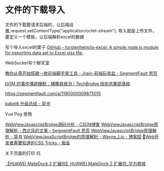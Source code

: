 # 文件的下载导入
文件的下载要请求后端的，让后端设置,request.setContentType("application/octet-stream");
导入就是上传文件，要定义一个模板，让后端解析excel的数据

写个导入excel的栗子
[GitHub - furstenheim/js-excel: A simple node.js module for exporting data set to Excel xlsx file.](https://github.com/furstenheim/js-excel)

WebSocket写个聊天室

[教你从零开始搭建一款前端脚手架工具 - Jrain-前端玩具盆 - SegmentFault 思否](https://segmentfault.com/a/1190000006190814)

[DOM 的事件傳遞機制：捕獲與冒泡 | TechBridge 技術共筆部落格](https://blog.techbridge.cc/2017/07/15/javascript-event-propagation/?nsukey=W%2B%2FbReIXi1%2Bve9pDaxRRgESVSbWyi9WxOrVka2ZjTRjTw0wcs3ximAmnYO7%2BynbqGqDWa%2BxitcPY9k45RFHaH8oh58zmbo%2B%2BSGQxsVT2hORLbuPm6%2BmttTkLbN2LYgCqpWlt2ByCX8fwgAvYd3qB5YpyV2iQlMUhfKetRjqucJtdzN59sFsd3gJjcEeg3dwyr0tFMMREbc21%2FnYaQXtNVQ%3D%3D)

https://segmentfault.com/a/1190000009875015

[babel6 升级总结 - 简书](https://www.jianshu.com/p/be5aee324283)

Vue  Pug 使用

[WebViewJavascriptBridge源码分析 - CSDN博客](https://blog.csdn.net/mociml/article/details/47701133)
[WebViewJavascriptBridge原理解析 - 西北风的文章 - SegmentFault 思否](https://segmentfault.com/a/1190000008948594)
[WebViewJavascriptBridge原理解析 - 简书](https://www.jianshu.com/p/d45ce14278c7)
[WebViewJavaScriptBridge的原理解析 - Wayne_Liu - 博客园](https://www.cnblogs.com/WayneLiu/p/5738936.html)
[🚨Web开发者需要知道的CSS Tricks - 掘金](https://juejin.im/post/5aab4f985188255582521c57?utm_source=gold_browser_extension)

关于页面的打印  坑

[【HUAWEI MateDock 2 扩展坞】HUAWEI MateDock 2 扩展坞_华为商城](https://www.vmall.com/product/28491724.html#646352956)

